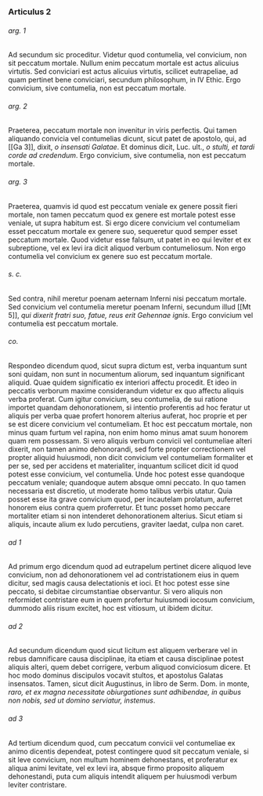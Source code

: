 ### Articulus 2

###### arg. 1
Ad secundum sic proceditur. Videtur quod contumelia, vel convicium, non sit peccatum mortale. Nullum enim peccatum mortale est actus alicuius virtutis. Sed conviciari est actus alicuius virtutis, scilicet eutrapeliae, ad quam pertinet bene conviciari, secundum philosophum, in IV Ethic. Ergo convicium, sive contumelia, non est peccatum mortale.

###### arg. 2
Praeterea, peccatum mortale non invenitur in viris perfectis. Qui tamen aliquando convicia vel contumelias dicunt, sicut patet de apostolo, qui, ad [[Ga 3]], dixit, *o insensati Galatae*. Et dominus dicit, Luc. ult., *o stulti, et tardi corde ad credendum*. Ergo convicium, sive contumelia, non est peccatum mortale.

###### arg. 3
Praeterea, quamvis id quod est peccatum veniale ex genere possit fieri mortale, non tamen peccatum quod ex genere est mortale potest esse veniale, ut supra habitum est. Si ergo dicere convicium vel contumeliam esset peccatum mortale ex genere suo, sequeretur quod semper esset peccatum mortale. Quod videtur esse falsum, ut patet in eo qui leviter et ex subreptione, vel ex levi ira dicit aliquod verbum contumeliosum. Non ergo contumelia vel convicium ex genere suo est peccatum mortale.

###### s. c.
Sed contra, nihil meretur poenam aeternam Inferni nisi peccatum mortale. Sed convicium vel contumelia meretur poenam Inferni, secundum illud [[Mt 5]], *qui dixerit fratri suo, fatue, reus erit Gehennae ignis*. Ergo convicium vel contumelia est peccatum mortale.

###### co.
Respondeo dicendum quod, sicut supra dictum est, verba inquantum sunt soni quidam, non sunt in nocumentum aliorum, sed inquantum significant aliquid. Quae quidem significatio ex interiori affectu procedit. Et ideo in peccatis verborum maxime considerandum videtur ex quo affectu aliquis verba proferat. Cum igitur convicium, seu contumelia, de sui ratione importet quandam dehonorationem, si intentio proferentis ad hoc feratur ut aliquis per verba quae profert honorem alterius auferat, hoc proprie et per se est dicere convicium vel contumeliam. Et hoc est peccatum mortale, non minus quam furtum vel rapina, non enim homo minus amat suum honorem quam rem possessam. Si vero aliquis verbum convicii vel contumeliae alteri dixerit, non tamen animo dehonorandi, sed forte propter correctionem vel propter aliquid huiusmodi, non dicit convicium vel contumeliam formaliter et per se, sed per accidens et materialiter, inquantum scilicet dicit id quod potest esse convicium, vel contumelia. Unde hoc potest esse quandoque peccatum veniale; quandoque autem absque omni peccato. In quo tamen necessaria est discretio, ut moderate homo talibus verbis utatur. Quia posset esse ita grave convicium quod, per incautelam prolatum, auferret honorem eius contra quem proferretur. Et tunc posset homo peccare mortaliter etiam si non intenderet dehonorationem alterius. Sicut etiam si aliquis, incaute alium ex ludo percutiens, graviter laedat, culpa non caret.

###### ad 1
Ad primum ergo dicendum quod ad eutrapelum pertinet dicere aliquod leve convicium, non ad dehonorationem vel ad contristationem eius in quem dicitur, sed magis causa delectationis et ioci. Et hoc potest esse sine peccato, si debitae circumstantiae observantur. Si vero aliquis non reformidet contristare eum in quem profertur huiusmodi iocosum convicium, dummodo aliis risum excitet, hoc est vitiosum, ut ibidem dicitur.

###### ad 2
Ad secundum dicendum quod sicut licitum est aliquem verberare vel in rebus damnificare causa disciplinae, ita etiam et causa disciplinae potest aliquis alteri, quem debet corrigere, verbum aliquod conviciosum dicere. Et hoc modo dominus discipulos vocavit stultos, et apostolus Galatas insensatos. Tamen, sicut dicit Augustinus, in libro de Serm. Dom. in monte, *raro, et ex magna necessitate obiurgationes sunt adhibendae, in quibus non nobis, sed ut domino serviatur, instemus*.

###### ad 3
Ad tertium dicendum quod, cum peccatum convicii vel contumeliae ex animo dicentis dependeat, potest contingere quod sit peccatum veniale, si sit leve convicium, non multum hominem dehonestans, et proferatur ex aliqua animi levitate, vel ex levi ira, absque firmo proposito aliquem dehonestandi, puta cum aliquis intendit aliquem per huiusmodi verbum leviter contristare.

